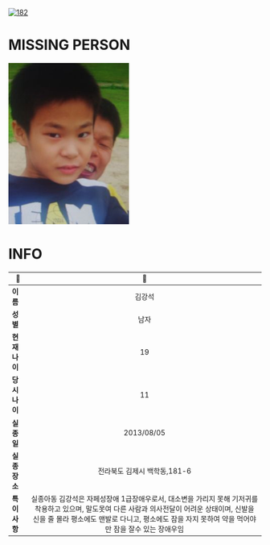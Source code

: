 [![182](https://img.shields.io/badge/%EC%8B%A4%EC%A2%85%EC%8B%A0%EA%B3%A0%EB%8A%94%20%EA%B5%AD%EB%B2%88%EC%97%86%EC%9D%B4-182-blue)](http://safe182.go.kr/index.do)

# MISSING PERSON

<img src="./missing_person.jpg">

# INFO

|🔑|💎|
|--|:--:|
|**이름**|김강석|
|**성별**|남자|
|**현재 나이**|19|
|**당시 나이**|11|
|**실종일**|2013/08/05|
|**실종 장소**|전라북도 김제시 백학동,181-6|
|**특이사항**|실종아동 김강석은 자페성장애 1급장애우로서, 대소변을 가리지 못해 기저귀를 착용하고 있으며, 말도못여 다른 사람과 의사전달이 어려운 상태이며, 신발을 신을 줄 몰라 평소에도 맨발로 다니고, 평소에도 잠을 자지 못하여 약을 먹어야만 잠을 잘수 있는 장애우임|
